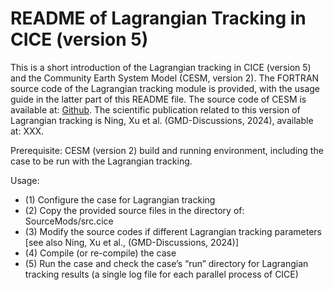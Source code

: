 # README of Lagrangian Tracking in CICE (version 5)

This is a short introduction of the Lagrangian tracking in CICE (version 5) and the Community Earth System Model (CESM, version 2). The FORTRAN source code of the Lagrangian tracking module is provided, with the usage guide in the latter part of this README file. The source code of CESM is available at: [Github](https://github.com/ESCOMP/CESM). The scientific publication related to this version of Lagrangian tracking is Ning, Xu et al. (GMD-Discussions, 2024), available at: XXX. 

Prerequisite: CESM (version 2) build and running environment, including the case to be run with the Lagrangian tracking.

Usage:
- (1) Configure the case for Lagrangian tracking
- (2) Copy the provided source files in the directory of: SourceMods/src.cice
- (3) Modify the source codes if different Lagrangian tracking parameters [see also Ning, Xu et al., (GMD-Discussions, 2024)]
- (4) Compile (or re-compile) the case 
- (5) Run the case and check the case’s “run” directory for Lagrangian tracking results (a single log file for each parallel process of CICE)
